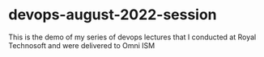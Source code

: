 # devops-august-2022-session
This is the demo of my series of devops lectures that I conducted at Royal Technosoft and were delivered to Omni ISM
